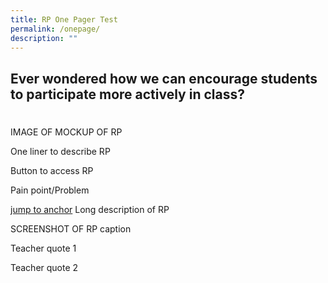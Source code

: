 ```yaml
---
title: RP One Pager Test
permalink: /onepage/
description: ""
---
```

## Ever wondered how we can encourage students to participate more actively in class?

<h1 id="anchor"></h1>
IMAGE OF MOCKUP OF RP

One liner to describe RP

Button to access RP

Pain point/Problem

[jump to anchor](#anchor)
Long description of RP

SCREENSHOT OF RP
caption

Teacher quote 1

Teacher quote 2